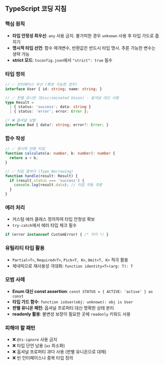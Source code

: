 ## TypeScript 코딩 지침

### 핵심 원칙
- **타입 안정성 최우선**: `any` 사용 금지. 불가피한 경우 `unknown` 사용 후 타입 가드로 좁히기
- **명시적 타입 선언**: 함수 매개변수, 반환값은 반드시 타입 명시. 추론 가능한 변수는 생략 가능
- **strict 모드**: `tsconfig.json`에서 `"strict": true` 필수

### 타입 정의
```typescript
// ✅ 인터페이스 우선 (확장 가능한 경우)
interface User { id: string; name: string; }

// ✅ 판별 유니온 (Discriminated Union) - 옵셔널 대신 사용
type Result = 
  | { status: 'success'; data: string }
  | { status: 'error'; error: Error };

// ❌ 옵셔널 남발
interface Bad { data?: string; error?: Error; }
```

### 함수 작성
```typescript
// ✅ 명시적 반환 타입
function calculate(a: number, b: number): number {
  return a + b;
}

// ✅ 타입 좁히기 (Type Narrowing)
function handle(result: Result) {
  if (result.status === 'success') {
    console.log(result.data); // 타입 자동 추론
  }
}
```

### 에러 처리
- 커스텀 에러 클래스 정의하여 타입 안정성 확보
- `try-catch`에서 에러 타입 체크 필수
```typescript
if (error instanceof CustomError) { /* 처리 */ }
```

### 유틸리티 타입 활용
- `Partial<T>`, `Required<T>`, `Pick<T, K>`, `Omit<T, K>` 적극 활용
- 제네릭으로 재사용성 극대화: `function identity<T>(arg: T): T`

### 모범 사례
- **Enum 대신 const assertion**: `const STATUS = { ACTIVE: 'active' } as const`
- **타입 가드 함수**: `function isUser(obj: unknown): obj is User`
- **판별 유니온 패턴**: 옵셔널 프로퍼티 대신 명확한 상태 분리
- **readonly 활용**: 불변성 보장이 필요한 곳에 `readonly` 키워드 사용

### 피해야 할 패턴
- :x: `@ts-ignore` 사용 금지
- :x: 타입 단언 남용 (`as` 최소화)
- :x: 옵셔널 프로퍼티 과다 사용 (판별 유니온으로 대체)
- :x: 빈 인터페이스나 중복 타입 정의
